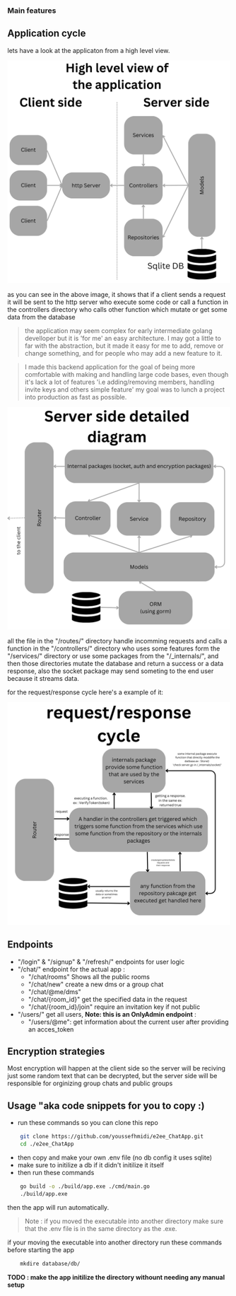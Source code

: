 ### Main features

## Application cycle
lets have a look at the applicaton from a high level view.

!["High level view of the application"](https://github.com/youssefhmidi/E2E_encryptedConnection/blob/main/.assets/1.png)

as you can see in the above image, it shows that if  a client sends a request it will be sent to the http server who execute some code or call a function 
in the controllers directory who calls other function which mutate or get some data from the database

> the application may seem complex for early intermediate golang develloper but it is 'for me' an easy architecture. I may got a little to far with the 
> abstraction, but it made it easy for me to add, remove or change something, and for people who may add a new feature to it.


> I made this backend application for the goal of being more comfortable with making and handling large code bases, even though it's lack a lot of features
> 'i.e adding/removing members, handling invite keys and others simple feature' my goal was to lunch a project into production as fast as possible.

!["Detailed view of the backend architecture"](https://github.com/youssefhmidi/E2E_encryptedConnection/blob/main/.assets/2.png)

all the file in the "/routes/" directory handle incomming requests and calls a function in the "/controllers/" directory who uses some features form 
the "/services/" directory or use some packages from the "/_internals/", and then those directories mutate the database and return a success or a data response, also the socket package may send someting to the end user because it streams data.

for the request/response cycle here's a example of it:

!["Detailed view of the request/response cycle"](https://github.com/youssefhmidi/E2E_encryptedConnection/blob/main/.assets/3.png)

## Endpoints

- "/login" & "/signup"  & "/refresh/" endpoints for user logic
- "/chat/" endpoint for the actual app :
    - "/chat/rooms" Shows all the public rooms
    - "/chat/new" create a new dms or a group chat
    - "/chat/@me/dms" 
    - "/chat/{room_id}" get the specified data in the request 
    - "/chat/{room_id}/join" require an invitation key if not public
- "/users/" get all users, **Note: this is an OnlyAdmin endpoint** :
    - "/users/@me": get information about the current user after providing an acces_token

## Encryption strategies
Most encryption will happen at the client side so the server will be reciving just some random text that can be decrypted, but the server side will be 
responsible for orginizing group chats and public groups  

## Usage "aka code snippets for you to copy :)

- run these commands so you can clone this repo

```bash
    git clone https://github.com/youssefhmidi/e2ee_ChatApp.git
    cd ./e2ee_ChatApp
```

- then copy and make your own .env file (no db config it uses sqlite)
- make sure to initilize a db if it didn't initilize it itself
- then run these commands 

```bash
    go build -o ./build/app.exe ./cmd/main.go 
    ./build/app.exe
```

then the app will run automatically.

> Note : if you moved the executable into another directory make sure that the .env file is in the same directory as the .exe.

if your moving the executable into another directory run these commands before starting the app

```bash
    mkdire database/db/
```

**TODO : make the app initilize the directory withount needing any manual setup**